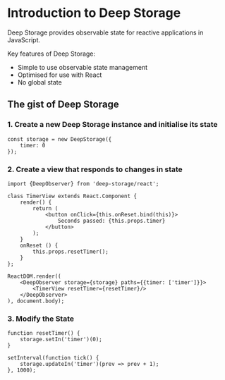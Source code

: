 # Introduction to Deep Storage

Deep Storage provides observable state for reactive applications in JavaScript.

Key features of Deep Storage:

* Simple to use observable state management
* Optimised for use with React
* No global state

## The gist of Deep Storage

### 1. Create a new Deep Storage instance and initialise its state

```
const storage = new DeepStorage({
    timer: 0
});
```

### 2. Create a view that responds to changes in state

```
import {DeepObserver} from 'deep-storage/react';

class TimerView extends React.Component {
    render() {
        return (
            <button onClick={this.onReset.bind(this)}>
                Seconds passed: {this.props.timer}
            </button>
        );
    }
    onReset () {
        this.props.resetTimer();
    }
};

ReactDOM.render((
    <DeepObserver storage={storage} paths={{timer: ['timer']}}>
        <TimerView resetTimer={resetTimer}/>
    </DeepObserver>
), document.body);
```

### 3. Modify the State

```
function resetTimer() {
    storage.setIn('timer')(0);
}

setInterval(function tick() {
    storage.updateIn('timer')(prev => prev + 1);
}, 1000);

```



